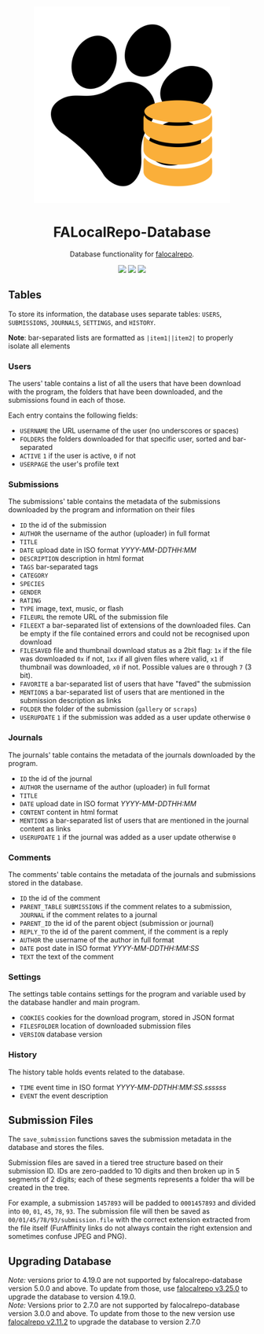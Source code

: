 <div align="center">

<img alt="logo" width="400" src="https://raw.githubusercontent.com/FurryCoders/Logos/main/logos/falocalrepo-database-transparent.png">

# FALocalRepo-Database

Database functionality for [falocalrepo](https://pypi.org/project/falocalrepo).

[![](https://img.shields.io/github/v/tag/FurryCoders/falocalrepo-database?label=github&sort=date&logo=github&color=blue)](https://github.com/FurryCoders/falocalrepo-database)
[![](https://img.shields.io/pypi/v/falocalrepo-database?logo=pypi)](https://pypi.org/project/falocalrepo-database/)
[![](https://img.shields.io/pypi/pyversions/falocalrepo-database?logo=Python)](https://www.python.org)

</div>

## Tables

To store its information, the database uses separate tables: `USERS`, `SUBMISSIONS`, `JOURNALS`, `SETTINGS`,
and `HISTORY`.

**Note**: bar-separated lists are formatted as `|item1||item2|` to properly isolate all elements

### Users

The users' table contains a list of all the users that have been download with the program, the folders that have been
downloaded, and the submissions found in each of those.

Each entry contains the following fields:

* `USERNAME` the URL username of the user (no underscores or spaces)
* `FOLDERS` the folders downloaded for that specific user, sorted and bar-separated
* `ACTIVE` `1` if the user is active, `0` if not
* `USERPAGE` the user's profile text

### Submissions

The submissions' table contains the metadata of the submissions downloaded by the program and information on their files

* `ID` the id of the submission
* `AUTHOR` the username of the author (uploader) in full format
* `TITLE`
* `DATE` upload date in ISO format _YYYY-MM-DDTHH:MM_
* `DESCRIPTION` description in html format
* `TAGS` bar-separated tags
* `CATEGORY`
* `SPECIES`
* `GENDER`
* `RATING`
* `TYPE` image, text, music, or flash
* `FILEURL` the remote URL of the submission file
* `FILEEXT` a bar-separated list of extensions of the downloaded files. Can be empty if the file contained errors and
  could not be recognised upon download
* `FILESAVED` file and thumbnail download status as a 2bit flag: `1x` if the file was downloaded `0x` if not, `1xx` if
  all given files where valid, `x1` if thumbnail was downloaded, `x0` if not. Possible values are `0` through `7` (3
  bit).
* `FAVORITE` a bar-separated list of users that have "faved" the submission
* `MENTIONS` a bar-separated list of users that are mentioned in the submission description as links
* `FOLDER` the folder of the submission (`gallery` or `scraps`)
* `USERUPDATE` `1` if the submission was added as a user update otherwise `0`

### Journals

The journals' table contains the metadata of the journals downloaded by the program.

* `ID` the id of the journal
* `AUTHOR` the username of the author (uploader) in full format
* `TITLE`
* `DATE` upload date in ISO format _YYYY-MM-DDTHH:MM_
* `CONTENT` content in html format
* `MENTIONS` a bar-separated list of users that are mentioned in the journal content as links
* `USERUPDATE` `1` if the journal was added as a user update otherwise `0`

### Comments

The comments' table contains the metadata of the journals and submissions stored in the database.

* `ID` the id of the comment
* `PARENT_TABLE` `SUBMISSIONS` if the comment relates to a submission, `JOURNAL` if the comment relates to a journal
* `PARENT_ID` the id of the parent object (submission or journal)
* `REPLY_TO` the id of the parent comment, if the comment is a reply
* `AUTHOR` the username of the author in full format
* `DATE` post date in ISO format _YYYY-MM-DDTHH:MM:SS_
* `TEXT` the text of the comment

### Settings

The settings table contains settings for the program and variable used by the database handler and main program.

* `COOKIES` cookies for the download program, stored in JSON format
* `FILESFOLDER` location of downloaded submission files
* `VERSION` database version

### History

The history table holds events related to the database.

* `TIME` event time in ISO format _YYYY-MM-DDTHH:MM:SS.ssssss_
* `EVENT` the event description

## Submission Files

The `save_submission` functions saves the submission metadata in the database and stores the files.

Submission files are saved in a tiered tree structure based on their submission ID. IDs are zero-padded to 10 digits and
then broken up in 5 segments of 2 digits; each of these segments represents a folder tha will be created in the tree.

For example, a submission `1457893` will be padded to `0001457893` and divided into `00`, `01`, `45`, `78`, `93`. The
submission file will then be saved as `00/01/45/78/93/submission.file` with the correct extension extracted from the
file itself (FurAffinity links do not always contain the right extension and sometimes confuse JPEG and PNG).

## Upgrading Database

_Note:_ versions prior to 4.19.0 are not supported by falocalrepo-database version 5.0.0 and above. To update from
those, use [falocalrepo v3.25.0](https://pypi.org/project/falocalrepo/v3.25.0) to upgrade the database to version
4.19.0.<br/>
_Note:_ Versions prior to 2.7.0 are not supported by falocalrepo-database version 3.0.0 and above. To update from those
to the new version use [falocalrepo v2.11.2](https://github.com/FurryCoders/FALocalRepo/releases/tag/v2.11.2) to upgrade
the database to version 2.7.0
